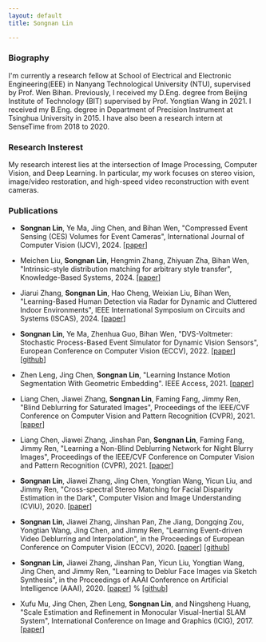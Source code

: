 ```yaml
---
layout: default
title: Songnan Lin

---
```



### Biography

I'm currently a research fellow at School of Electrical and Electronic Engineering(EEE) in Nanyang Technological University (NTU), supervised by Prof. Wen Bihan.
Previously, I received my D.Eng. degree from Beijing Institute of Technology (BIT) supervised by Prof. Yongtian Wang in 2021.
I received my B.Eng. degree in Department of Precision Instrument at Tsinghua University in 2015. I have also been a research intern at SenseTime from 2018 to 2020.

### Research Insterest

My research interest lies at the intersection of Image Processing, Computer Vision, and Deep Learning. In particular, my work focuses on stereo vision, image/video restoration, and high-speed video reconstruction with event cameras. 


### Publications

* **Songnan Lin**, Ye Ma, Jing Chen, and Bihan Wen, "Compressed Event Sensing (CES) Volumes for Event Cameras", International Journal of Computer Vision (IJCV), 2024. 
  [[paper](https://link.springer.com/article/10.1007/s11263-024-02197-2)]


* Meichen Liu, **Songnan Lin**, Hengmin Zhang, Zhiyuan Zha, Bihan Wen, "Intrinsic-style distribution matching for arbitrary style transfer", Knowledge-Based Systems, 2024.
  [[paper](https://www.sciencedirect.com/science/article/abs/pii/S095070512400532X)]


* Jiarui Zhang, **Songnan Lin**, Hao Cheng, Weixian Liu, Bihan Wen, "Learning-Based Human Detection via Radar for Dynamic and Cluttered Indoor Environments", IEEE International Symposium on Circuits and Systems (ISCAS), 2024.
  [[paper](https://ieeexplore.ieee.org/abstract/document/10557968)]


* **Songnan Lin**, Ye Ma, Zhenhua Guo, Bihan Wen, "DVS-Voltmeter: Stochastic Process-Based Event Simulator for Dynamic Vision Sensors", European Conference on Computer Vision (ECCV), 2022.
  [[paper](https://www.ecva.net/papers/eccv_2022/papers_ECCV/papers/136670571.pdf)]
  [[github](https://github.com/Lynn0306/DVS-Voltmeter)]


* Zhen Leng, Jing Chen, **Songnan Lin**, "Learning Instance Motion Segmentation With Geometric Embedding". IEEE Access, 2021.
  [[paper](https://ieeexplore.ieee.org/iel7/6287639/9312710/09380630.pdf)]


* Liang Chen, Jiawei Zhang, **Songnan Lin**, Faming Fang, Jimmy Ren, "Blind Deblurring for Saturated Images", Proceedings of the IEEE/CVF Conference on Computer Vision and Pattern Recognition (CVPR), 2021.
  [[paper](http://openaccess.thecvf.com/content/CVPR2021/papers/Chen_Blind_Deblurring_for_Saturated_Images_CVPR_2021_paper.pdf)]


* Liang Chen, Jiawei Zhang, Jinshan Pan, **Songnan Lin**, Faming Fang, Jimmy Ren, "Learning a Non-Blind Deblurring Network for Night Blurry Images", Proceedings of the IEEE/CVF Conference on Computer Vision and Pattern Recognition (CVPR), 2021.
  [[paper](https://openaccess.thecvf.com/content/CVPR2021/papers/Chen_Learning_a_Non-Blind_Deblurring_Network_for_Night_Blurry_Images_CVPR_2021_paper.pdf)]


* **Songnan Lin**, Jiawei Zhang, Jing Chen, Yongtian Wang, Yicun Liu, and Jimmy Ren, "Cross-spectral Stereo Matching for Facial Disparity Estimation in the Dark", Computer Vision and Image Understanding (CVIU), 2020.
  [[paper](https://doi.org/10.1016/j.cviu.2020.103046)]


* **Songnan Lin**, Jiawei Zhang, Jinshan Pan, Zhe Jiang, Dongqing Zou, Yongtian Wang, Jing Chen, and Jimmy Ren, "Learning Event-driven Video Deblurring and Interpolation", in the Proceedings of European Conference on Computer Vision (ECCV), 2020.
  [[paper](http://www.ecva.net/papers/eccv_2020/papers_ECCV/papers/123530681.pdf)]
  [[github](https://github.com/Lynn0306/LEDVDI)]


* **Songnan Lin**, Jiawei Zhang, Jinshan Pan, Yicun Liu, Yongtian Wang, Jing Chen, and Jimmy Ren, "Learning to Deblur Face Images via Sketch Synthesis", in the Proceedings of AAAI Conference on Artificial Intelligence (AAAI), 2020.
  [[paper](https://aaai.org/ojs/index.php/AAAI/article/view/6818/6672)]
  % [[github](https://github.com/Lynn0306/Learning-to-Deblur-Face-Images-via-Sketch-Synthesis)]

* Xufu Mu, Jing Chen, Zhen Leng, **Songnan Lin**, and Ningsheng Huang, "Scale Estimation and Refinement in Monocular Visual-Inertial SLAM System", International Conference on Image and Graphics (ICIG), 2017.
  [[paper](https://link.springer.com/chapter/10.1007%2F978-3-319-71607-7_47)]

